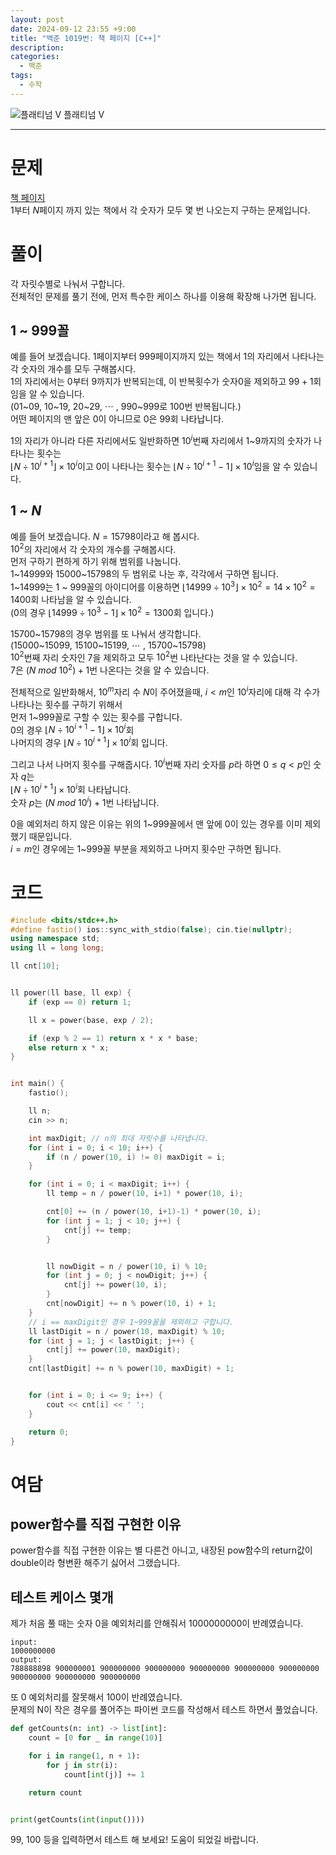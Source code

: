 ```yaml
---
layout: post
date: 2024-09-12 23:55 +9:00
title: "백준 1019번: 책 페이지 [C++]"
description:
categories:
  - 백준
tags:
  - 수학
---
```


<div class="difficulty center">
  <img class="solvedac-tier" src="https://d2gd6pc034wcta.cloudfront.net/tier/16.svg" alt="플래티넘 V">
  <span class="platinum">플래티넘 V</span>
</div>

---

# 문제

[책 페이지](https://www.acmicpc.net/problem/1019) \
1부터 $N$페이지 까지 있는 책에서 각 숫자가 모두 몇 번 나오는지 구하는 문제입니다.

# 풀이

각 자릿수별로 나눠서 구합니다. \
전체적인 문제를 풀기 전에, 먼저 특수한 케이스 하나를 이용해 확장해 나가면 됩니다.

## 1 ~ 999꼴

예를 들어 보겠습니다. $1$페이지부터 $999$페이지까지 있는 책에서 1의 자리에서 나타나는 각 숫자의 개수를 모두 구해봅시다. \
1의 자리에서는 0부터 9까지가 반복되는데, 이 반복횟수가 숫자0을 제외하고 $99+1$회임을 알 수 있습니다. \
(01~09, 10~19, 20~29, ⋯ , 990~999로 100번 반복됩니다.) \
어떤 페이지의 맨 앞은 0이 아니므로 0은 $99$회 나타납니다.

1의 자리가 아니라 다른 자리에서도 일반화하면 $10^i$번째 자리에서 1~9까지의 숫자가 나타나는 횟수는 \
$\lfloor N \div 10^{i+1} \rfloor \times 10^i$이고
0이 나타나는 횟수는
$\lfloor N \div 10^{i+1} - 1 \rfloor \times 10^i$임을 알 수 있습니다.

## 1 ~ $N$

예를 들어 보겠습니다. $N = 15798$이라고 해 봅시다. \
$10^2$의 자리에서 각 숫자의 개수를 구해봅시다. \
먼저 구하기 편하게 하기 위해 범위를 나눕니다. \
1~14999와 15000~15798의 두 범위로 나눈 후, 각각에서 구하면 됩니다. \
1~14999는 1 ~ 999꼴의 아이디어를 이용하면 $\lfloor 14999 \div 10^3 \rfloor \times 10^2 = 14 \times 10^2 = 1400$회 나타남을 알 수 있습니다. \
(0의 경우 $\lfloor 14999 \div 10^3 - 1 \rfloor \times 10^2 = 1300$회 입니다.)

15700~15798의 경우 범위를 또 나눠서 생각합니다. \
(15000~15099, 15100~15199, ⋯ , 15700~15798) \
$10^2$번째 자리 숫자인 7을 제외하고 모두 $10^2$번 나타난다는 것을 알 수 있습니다. \
7은 $(N\ mod\ 10^2) + 1$번 나온다는 것을 알 수 있습니다.

전체적으로 일반화해서, $10^m$자리 수 $N$이 주어졌을때, $i < m$인 $10^i$자리에 대해 각 수가 나타나는 횟수를 구하기 위해서 \
먼저 1~999꼴로 구할 수 있는 횟수를 구합니다. \
$0$의 경우 $\lfloor N \div 10^{i+1} - 1 \rfloor \times 10^i$회 \
나머지의 경우 $\lfloor N \div 10^{i+1} \rfloor \times 10^i$회 입니다.

그리고 나서 나머지 횟수를 구해줍시다. $10^i$번째 자리 숫자를 $p$라 하면 $0 \leq q < p$인 숫자 $q$는 \
$\lfloor N \div 10^{i+1} \rfloor \times 10^i$회 나타납니다. \
숫자 $p$는 $(N\ mod\ 10^i) + 1$번 나타납니다.

0을 예외처리 하지 않은 이유는 위의 1~999꼴에서 맨 앞에 0이 있는 경우를 이미 제외했기 때문입니다. \
$i = m$인 경우에는 1~999꼴 부분을 제외하고 나머지 횟수만 구하면 됩니다.

# 코드

```cpp
#include <bits/stdc++.h>
#define fastio() ios::sync_with_stdio(false); cin.tie(nullptr);
using namespace std;
using ll = long long;

ll cnt[10];


ll power(ll base, ll exp) {
    if (exp == 0) return 1;

    ll x = power(base, exp / 2);

    if (exp % 2 == 1) return x * x * base;
    else return x * x;
}


int main() {
    fastio();

    ll n;
    cin >> n;

    int maxDigit; // n의 최대 자릿수를 나타냅니다.
    for (int i = 0; i < 10; i++) {
        if (n / power(10, i) != 0) maxDigit = i;
    }

    for (int i = 0; i < maxDigit; i++) {
        ll temp = n / power(10, i+1) * power(10, i);

        cnt[0] += (n / power(10, i+1)-1) * power(10, i);
        for (int j = 1; j < 10; j++) {
            cnt[j] += temp;
        }


        ll nowDigit = n / power(10, i) % 10;
        for (int j = 0; j < nowDigit; j++) {
            cnt[j] += power(10, i);
        }
        cnt[nowDigit] += n % power(10, i) + 1;
    }
    // i == maxDigit인 경우 1~999꼴을 제외하고 구합니다.
    ll lastDigit = n / power(10, maxDigit) % 10;
    for (int j = 1; j < lastDigit; j++) {
        cnt[j] += power(10, maxDigit);
    }
    cnt[lastDigit] += n % power(10, maxDigit) + 1;


    for (int i = 0; i <= 9; i++) {
        cout << cnt[i] << ' ';
    }

    return 0;
}
```

# 여담

## power함수를 직접 구현한 이유

power함수를 직접 구현한 이유는 별 다른건 아니고, 내장된 pow함수의 return값이 double이라 형변환 해주기 싫어서 그랬습니다.

## 테스트 케이스 몇개

제가 처음 풀 때는 숫자 0을 예외처리를 안해줘서 1000000000이 반례였습니다.

```
input:
1000000000
output:
788888898 900000001 900000000 900000000 900000000 900000000 900000000 900000000 900000000 900000000
```

또 0 예외처리를 잘못해서 100이 반례였습니다. \
문제의 N이 작은 경우를 풀어주는 파이썬 코드를 작성해서 테스트 하면서 풀었습니다.

```py
def getCounts(n: int) -> list[int]:
    count = [0 for _ in range(10)]

    for i in range(1, n + 1):
        for j in str(i):
            count[int(j)] += 1

    return count


print(getCounts(int(input())))
```

99, 100 등을 입력하면서 테스트 해 보세요! 도움이 되었길 바랍니다.

